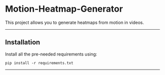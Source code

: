 # Motion-Heatmap-Generator
This project allows you to generate heatmaps from motion in videos. 

---

## Installation

Install all the pre-needed requirements using:

```pip install -r requirements.txt```

---
